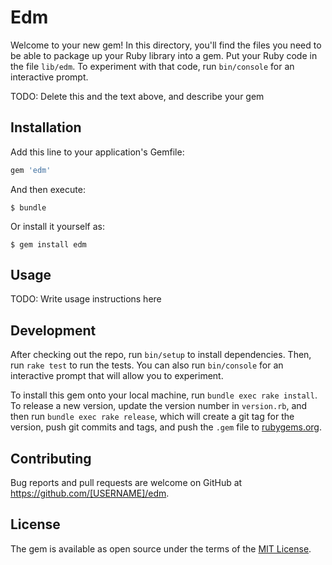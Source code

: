 # Edm

Welcome to your new gem! In this directory, you'll find the files you need to be able to package up your Ruby library into a gem. Put your Ruby code in the file `lib/edm`. To experiment with that code, run `bin/console` for an interactive prompt.

TODO: Delete this and the text above, and describe your gem

## Installation

Add this line to your application's Gemfile:

```ruby
gem 'edm'
```

And then execute:

    $ bundle

Or install it yourself as:

    $ gem install edm

## Usage

TODO: Write usage instructions here

## Development

After checking out the repo, run `bin/setup` to install dependencies. Then, run `rake test` to run the tests. You can also run `bin/console` for an interactive prompt that will allow you to experiment.

To install this gem onto your local machine, run `bundle exec rake install`. To release a new version, update the version number in `version.rb`, and then run `bundle exec rake release`, which will create a git tag for the version, push git commits and tags, and push the `.gem` file to [rubygems.org](https://rubygems.org).

## Contributing

Bug reports and pull requests are welcome on GitHub at https://github.com/[USERNAME]/edm.


## License

The gem is available as open source under the terms of the [MIT License](http://opensource.org/licenses/MIT).

